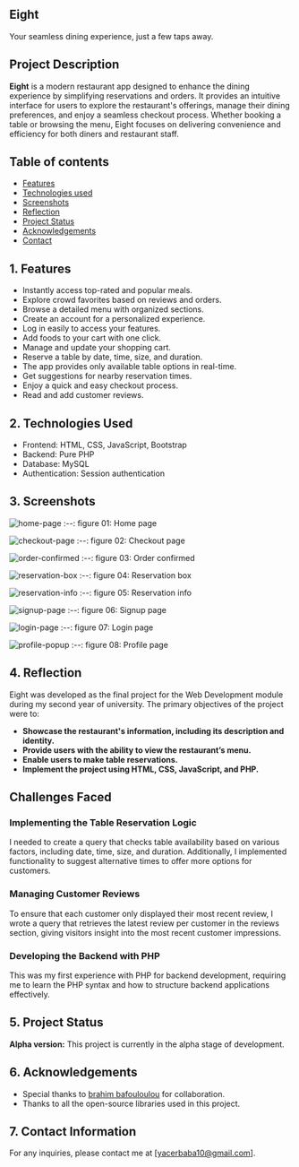 ## Eight

Your seamless dining experience, just a few taps away.

## Project Description

**Eight** is a modern restaurant app designed to enhance the dining experience by simplifying reservations and orders. It provides an intuitive interface for users to explore the restaurant's offerings, manage their dining preferences, and enjoy a seamless checkout process. Whether booking a table or browsing the menu, Eight focuses on delivering convenience and efficiency for both diners and restaurant staff.

## Table of contents

- [Features](#1-features)
- [Technologies used](#2-technologies-used)
- [Screenshots](#3-screenshots)
- [Reflection](#4-reflection)
- [Project Status](#5-project-status)
- [Acknowledgements](#6-acknowledgement)
- [Contact](#7-contact-information)

## 1. Features

- Instantly access top-rated and popular meals.
- Explore crowd favorites based on reviews and orders.
- Browse a detailed menu with organized sections.
- Create an account for a personalized experience.
- Log in easily to access your features.
- Add foods to your cart with one click.
- Manage and update your shopping cart.
- Reserve a table by date, time, size, and duration.
- The app provides only available table options in real-time.
- Get suggestions for nearby reservation times.
- Enjoy a quick and easy checkout process.
- Read and add customer reviews.

## 2. Technologies Used

- Frontend: HTML, CSS, JavaScript, Bootstrap
- Backend: Pure PHP
- Database: MySQL
- Authentication: Session authentication

## 3. Screenshots

![home-page](https://drive.usercontent.google.com/download?id=1vf_YIFWgwHe3OCnZH3C-BTmyjKXIiNzU)
:--:
figure 01: Home page

![checkout-page](https://drive.usercontent.google.com/download?id=19dH0GD2ibnFHJTyxb5Yt7xRSRGKQDZId)
:--:
figure 02: Checkout page

![order-confirmed](https://drive.usercontent.google.com/download?id=1zKu07q7vMbcMh1woOAfJddRr9RfRmGVg)
:--:
figure 03: Order confirmed

![reservation-box](https://drive.usercontent.google.com/download?id=1lSxk06ErRHhAksDoLghQDmfBGnkzdOqD)
:--:
figure 04: Reservation box

![reservation-info](https://drive.usercontent.google.com/download?id=18rQxjFD6iBGHw7Ez6hRQDXaRgv8PuBuz)
:--:
figure 05: Reservation info

![signup-page](https://drive.usercontent.google.com/download?id=1ptkZmIy-eIMxLTpherY2mrseEbpxdXWy)
:--:
figure 06: Signup page

![login-page](https://drive.usercontent.google.com/download?id=1hagCbKslN6OWeWt5ThGkKxBrmXze43KR)
:--:
figure 07: Login page

![profile-popup](https://drive.usercontent.google.com/download?id=1UT-fAeySIME39IvbmzV7EuwZiGfIxji9)
:--:
figure 08: Profile page

## 4. Reflection

Eight was developed as the final project for the Web Development module during my second year of university. The primary objectives of the project were to:

- **Showcase the restaurant's information, including its description and identity.**
- **Provide users with the ability to view the restaurant’s menu.**
- **Enable users to make table reservations.**
- **Implement the project using HTML, CSS, JavaScript, and PHP.**

## Challenges Faced

### Implementing the Table Reservation Logic

I needed to create a query that checks table availability based on various factors, including date, time, size, and duration. Additionally, I implemented functionality to suggest alternative times to offer more options for customers.

### Managing Customer Reviews

To ensure that each customer only displayed their most recent review, I wrote a query that retrieves the latest review per customer in the reviews section, giving visitors insight into the most recent customer impressions.

### Developing the Backend with PHP

This was my first experience with PHP for backend development, requiring me to learn the PHP syntax and how to structure backend applications effectively.

## 5. Project Status

**Alpha version:** This project is currently in the alpha stage of development.

## 6. Acknowledgements

- Special thanks to [brahim bafouloulou](https://github.com/brahimbafou) for collaboration.
- Thanks to all the open-source libraries used in this project.

## 7. Contact Information

For any inquiries, please contact me at [[yacerbaba10@gmail.com](mailto:yacerbaba10@gmail.com)].